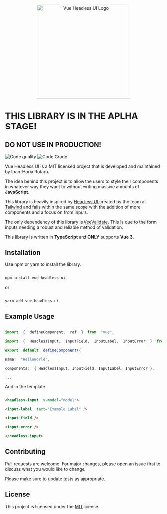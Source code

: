 <p align="center">

<a  href="#"  target="_blank">

<img  alt="Vue Headless UI Logo"  width="300"  src="https://user-images.githubusercontent.com/32731652/128643547-88800199-930d-4623-9adc-777a13535d62.png">

</a>

</p>

  

# THIS LIBRARY IS IN THE APLHA STAGE!

  

## DO NOT USE IN PRODUCTION!

<div>
  <span>
   <img alt="Code quality" src="https://www.code-inspector.com/project/26676/score/svg" >
  </span>
   <span>
   <img alt="Code Grade" src="https://www.code-inspector.com/project/26676/status/svg" >
  </span>
<div>

Vue Headless UI is a MIT licensed project that is developed and maintained by Ioan-Horia Rotaru.

  

The idea behind this project is to allow the users to style their components in whatever way they want to without writing massive amounts of **JavaScript**.

This library is heavily inspired by [Headless UI ](https://headlessui.dev/)  created by the team at [Tailwind](https://tailwindcss.com/) and falls within the same scope with the addition of more components and a focus on from inputs.

The only dependency of this library is [VeeValidate](https://vee-validate.logaretm.com/v4/). This is due to the form inputs needing a robust and reliable method of validation.

This library is written in **TypeScript** and **ONLY** supports **Vue 3**.

  

## Installation

  

Use npm or yarn to install the library.

  

```bash

npm install vue-headless-ui

```

  

or

  

```bash

yarn add vue-headless-ui

```

  

## Example Usage

  

```typescript

import  {  defineComponent,  ref  }  from  "vue";

import  {  HeadlessInput,  InputField,  InputLabel,  InputError  }  from  "vue-headless-ui";

export  default  defineComponent({

name:  "HelloWorld",

components:  { HeadlessInput, InputField, InputLabel, InputError },

...

```

  

And in the template

  

```html

<headless-input  v-model="model">

<input-label  text="Example Label" />

<input-field />

<input-error />

</headless-input>

```

  

## Contributing

  

Pull requests are welcome. For major changes, please open an issue first to discuss what you would like to change.

  

Please make sure to update tests as appropriate.

  

## License

  

This project is licensed under the [MIT](https://choosealicense.com/licenses/mit/) license.
